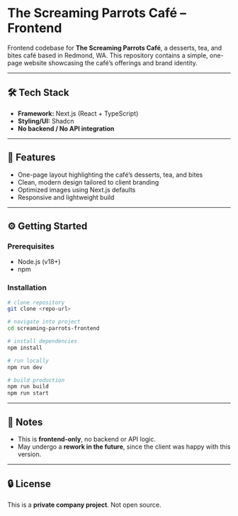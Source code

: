 # The Screaming Parrots Café – Frontend

Frontend codebase for **The Screaming Parrots Café**, a desserts, tea, and bites café based in Redmond, WA.
This repository contains a simple, one-page website showcasing the café’s offerings and brand identity.

---

## 🛠️ Tech Stack

* **Framework:** Next.js (React + TypeScript)
* **Styling/UI:** Shadcn
* **No backend / No API integration**

---

## 🚀 Features

* One-page layout highlighting the café’s desserts, tea, and bites
* Clean, modern design tailored to client branding
* Optimized images using Next.js defaults
* Responsive and lightweight build

---

## ⚙️ Getting Started

### Prerequisites

* Node.js (v18+)
* npm

### Installation

```bash
# clone repository
git clone <repo-url>

# navigate into project
cd screaming-parrots-frontend

# install dependencies
npm install

# run locally
npm run dev

# build production
npm run build
npm run start
```

---

## 📡 Notes

* This is **frontend-only**, no backend or API logic.
* May undergo a **rework in the future**, since the client was happy with this version.

---

## 🔒 License

This is a **private company project**.
Not open source.

